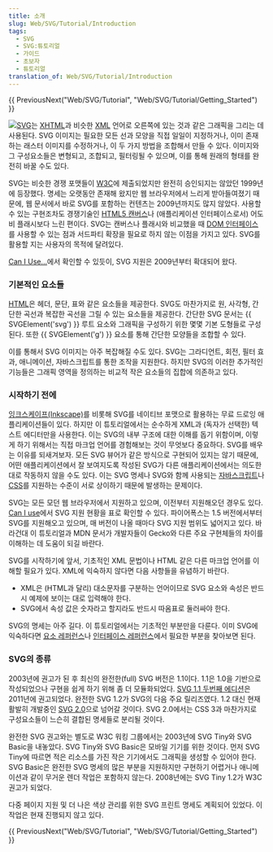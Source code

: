```yaml
---
title: 소개
slug: Web/SVG/Tutorial/Introduction
tags:
  - SVG
  - SVG:튜토리얼
  - 가이드
  - 초보자
  - 튜토리얼
translation_of: Web/SVG/Tutorial/Introduction
---
```

{{ PreviousNext("Web/SVG/Tutorial", "Web/SVG/Tutorial/Getting_Started") }}

![](/@api/deki/files/348/=SVG_Overview.png)[SVG](/ko/SVG "ko/SVG")는 [XHTML](/ko/XHTML "ko/XHTML")과 비슷한 [XML](/ko/XML "ko/XML") 언어로 오른쪽에 있는 것과 같은 그래픽을 그리는 데 사용된다. SVG 이미지는 필요한 모든 선과 모양을 직접 일일이 지정하거나, 이미 존재하는 래스터 이미지를 수정하거나, 이 두 가지 방법을 조합해서 만들 수 있다. 이미지와 그 구성요소들은 변형되고, 조합되고, 필터링될 수 있으며, 이를 통해 원래의 형태를 완전히 바꿀 수도 있다.

SVG는 비슷한 경쟁 포맷들이 [W3C](http://www.w3.org "ko/W3C")에 제출되었지만 완전히 승인되지는 않았던 1999년에 등장했다. 명세는 오랫동안 존재해 왔지만 웹 브라우저에서 느리게 받아들여졌기 때문에, 웹 문서에서 바로 SVG를 포함하는 컨텐츠는 2009년까지도 많지 않았다. 사용할 수 있는 구현조차도 경쟁기술인 [HTML5 캔버스](/ko/HTML/Canvas "ko/HTML/Canvas")나 (애플리케이션 인터페이스로서) 어도비 플래시보다 느린 편이다. SVG는 캔버스나 플래시와 비교했을 때 [DOM 인터페이스](/ko/docs/Web/API)를 사용할 수 있는 점과 서드파티 확장을 필요로 하지 않는 이점을 가지고 있다. SVG를 활용할 지는 사용자의 목적에 달려있다.

[Can I Use...](https://caniuse.com/#feat=svg)에서 확인할 수 있듯이, SVG 지원은 2009년부터 확대되어 왔다.

### 기본적인 요소들

[HTML](/ko/docs/Web/HTML)은 헤더, 문단, 표와 같은 요소들을 제공한다. SVG도 마찬가지로 원, 사각형, 간단한 곡선과 복잡한 곡선을 그릴 수 있는 요소들을 제공한다. 간단한 SVG 문서는 {{ SVGElement('svg') }} 루트 요소와 그래픽을 구성하기 위한 몇몇 기본 도형들로 구성된다. 또한 {{ SVGElement('g') }} 요소를 통해 간단한 모양들을 조합할 수 있다.

이를 통해서 SVG 이미지는 아주 복잡해질 수도 있다. SVG는 그라디언트, 회전, 필터 효과, 애니메이션, 자바스크립트를 통한 조작을 지원한다. 하지만 SVG의 이러한 추가적인 기능들은 그래픽 영역을 정의하는 비교적 작은 요소들의 집합에 의존하고 있다.

### 시작하기 전에

[잉크스케이프(Inkscape)](http://www.inkscape.org/)를 비롯해 SVG를 네이티브 포맷으로 활용하는 무료 드로잉 애플리케이션들이 있다. 하지만 이 튜토리얼에서는 순수하게 XML과 (독자가 선택한) 텍스트 에디터만을 사용한다. 이는 SVG의 내부 구조에 대한 이해를 돕기 위함이며, 이렇게 하기 위해서는 직접 마크업 언어를 경험해보는 것이 무엇보다 중요하다. SVG를 배우는 이유를 되새겨보자. 모든 SVG 뷰어가 같은 방식으로 구현되어 있지는 않기 때문에, 어떤 애플리케이션에서 잘 보여지도록 작성된 SVG가 다른 애플리케이션에서는 의도한 대로 작동하지 않을 수도 있다. 이는 SVG 명세나 SVG와 함께 사용되는 [자바스크립트](/ko/JavaScript)나 [CSS](/ko/CSS "ko/CSS")를 지원하는 수준이 서로 상이하기 때문에 발생하는 문제이다.

SVG는 모든 모던 웹 브라우저에서 지원하고 있으며, 이전부터 지원해오던 경우도 있다. [Can I use](http://caniuse.com/svg)에서 SVG 지원 현황을 표로 확인할 수 있다. 파이어폭스는 1.5 버전에서부터 SVG를 지원해오고 있으며, 매 버전이 나올 때마다 SVG 지원 범위도 넓어지고 있다. 바라건대 이 튜토리얼과 MDN 문서가 개발자들이 Gecko와 다른 주요 구현체들의 차이를 이해하는 데 도움이 되길 바란다.

SVG를 시작하기에 앞서, 기초적인 XML 문법이나 HTML 같은 다른 마크업 언어를 이해할 필요가 있다. XML에 익숙하지 않다면 다음 사항들을 유념하기 바란다.

- XML은 (HTML과 달리) 대소문자를 구분하는 언어이므로 SVG 요소와 속성은 반드시 예제에 보이는 대로 입력해야 한다.
- SVG에서 속성 값은 숫자라고 할지라도 반드시 따옴표로 둘러싸야 한다.

SVG의 명세는 아주 길다. 이 튜토리얼에서는 기초적인 부분만을 다룬다. 이미 SVG에 익숙하다면 [요소 레퍼런스](/ko/SVG/Element "ko/SVG/Element")나 [인터페이스 레퍼런스](/ko/docs/DOM/DOM_Reference#SVG_interfaces "ko/SVG/Interface")에서 필요한 부분을 찾아보면 된다.

### SVG의 종류

2003년에 권고가 된 후 최신의 완전한(full) SVG 버전은 1.1이다. 1.1은 1.0을 기반으로 작성되었으나 구현을 쉽게 하기 위해 좀 더 모듈화되었다. [SVG 1.1 두번째 에디션](http://www.w3.org/TR/SVG/)은 2011년에 권고되었다. 완전한 SVG 1.2가 SVG의 다음 주요 릴리즈였다. 1.2 대신 현재 활발히 개발중인 [SVG 2.0](http://www.w3.org/TR/SVG2/)으로 넘어갈 것이다. SVG 2.0에서는 CSS 3과 마찬가지로 구성요소들이 느슨히 결합된 명세들로 분리될 것이다.

완전한 SVG 권고와는 별도로 W3C 워킹 그룹에서는 2003년에 SVG Tiny와 SVG Basic을 내놓았다. SVG Tiny와 SVG Basic은 모바일 기기를 위한 것이다. 먼저 SVG Tiny에 따르면 적은 리소스를 가진 작은 기기에서도 그래픽을 생성할 수 있어야 한다. SVG Basic은 완전한 SVG 명세의 많은 부분을 지원하지만 구현하기 어렵거나 애니메이션과 같이 무거운 렌더 작업은 포함하지 않는다. 2008년에는 SVG Tiny 1.2가 W3C 권고가 되었다.

다중 페이지 지원 및 더 나은 색상 관리를 위한 SVG 프린트 명세도 계획되어 있었다. 이 작업은 현재 진행되지 않고 있다.

{{ PreviousNext("Web/SVG/Tutorial", "Web/SVG/Tutorial/Getting_Started") }}
